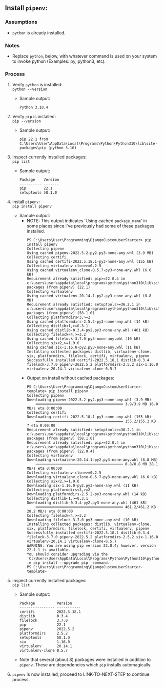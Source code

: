 ## Install `pipenv`:  

### Assumptions

* `python` is already installed.

### Notes

* Replace `python`, below, with whatever command is used on your system to invoke python (Examples: py, python3, etc).

### Process

1. Verify `python` is installed:  
`python --version`
    * Sample output:  
        ```
        Python 3.10.4
        ```

1. Verify `pip` is installed:  
`pip --version`
    * Sample output:
        ```
        pip 22.1 from C:\Users\User\AppData\Local\Programs\Python\Python310\lib\site-packages\pip (python 3.10)
        ```

1. Inspect currently installed packages:  
`pip list`
    * Sample output:  
        ```
        Package    Version
        ---------- -------
        pip        22.1
        setuptools 58.1.0
        ```

1. Install `pipenv`:  
`pip install pipenv`
    * Sample output:
        * NOTE: This output indicates 'Using cached `package_name`' in some places since I've previously had some of these packages installed.
            ```
            PS C:\Users\User\Programming\DjangoCustomUserStarter> pip install pipenv
            Collecting pipenv
            Using cached pipenv-2022.5.2-py2.py3-none-any.whl (3.9 MB)
            Collecting certifi
            Using cached certifi-2022.5.18.1-py3-none-any.whl (155 kB)
            Collecting virtualenv-clone>=0.2.5
            Using cached virtualenv_clone-0.5.7-py3-none-any.whl (6.6 kB)
            Requirement already satisfied: pip>=22.0.4 in c:\users\user\appdata\local\programs\python\python310\lib\site-packages (from pipenv) (22.1)
            Collecting virtualenv
            Using cached virtualenv-20.14.1-py2.py3-none-any.whl (8.8 MB)
            Requirement already satisfied: setuptools>=36.2.1 in c:\users\user\appdata\local\programs\python\python310\lib\site-packages (from pipenv) (58.1.0)
            Collecting platformdirs<3,>=2
            Using cached platformdirs-2.5.2-py3-none-any.whl (14 kB)
            Collecting distlib<1,>=0.3.1
            Using cached distlib-0.3.4-py2.py3-none-any.whl (461 kB)
            Collecting filelock<4,>=3.2
            Using cached filelock-3.7.0-py3-none-any.whl (10 kB)
            Collecting six<2,>=1.9.0
            Using cached six-1.16.0-py2.py3-none-any.whl (11 kB)
            Installing collected packages: distlib, virtualenv-clone, six, platformdirs, filelock, certifi, virtualenv, pipenv
            Successfully installed certifi-2022.5.18.1 distlib-0.3.4 filelock-3.7.0 pipenv-2022.5.2 platformdirs-2.5.2 six-1.16.0 virtualenv-20.14.1 virtualenv-clone-0.5.7
            ```
        * Output on install without cached packages:  
            ```
            PS C:\Users\User\Programming\DjangoCustomUserStarter-template> pip install pipenv
            Collecting pipenv
            Downloading pipenv-2022.5.2-py2.py3-none-any.whl (3.9 MB)
                ━━━━━━━━━━━━━━━━━━━━━━━━━━━━━━━━━━━━━━━━ 3.9/3.9 MB 16.8 MB/s eta 0:00:00
            Collecting certifi
            Downloading certifi-2022.5.18.1-py3-none-any.whl (155 kB)
                ━━━━━━━━━━━━━━━━━━━━━━━━━━━━━━━━━━━━━━━━ 155.2/155.2 KB ? eta 0:00:00
            Requirement already satisfied: setuptools>=36.2.1 in c:\users\user\appdata\local\programs\python\python310\lib\site-packages (from pipenv) (58.1.0)
            Requirement already satisfied: pip>=22.0.4 in c:\users\user\appdata\local\programs\python\python310\lib\site-packages (from pipenv) (22.0.4)
            Collecting virtualenv
            Downloading virtualenv-20.14.1-py2.py3-none-any.whl (8.8 MB)
                ━━━━━━━━━━━━━━━━━━━━━━━━━━━━━━━━━━━━━━━━ 8.8/8.8 MB 28.1 MB/s eta 0:00:00
            Collecting virtualenv-clone>=0.2.5
            Downloading virtualenv_clone-0.5.7-py3-none-any.whl (6.6 kB)
            Collecting six<2,>=1.9.0
            Downloading six-1.16.0-py2.py3-none-any.whl (11 kB)
            Collecting platformdirs<3,>=2
            Downloading platformdirs-2.5.2-py3-none-any.whl (14 kB)
            Collecting distlib<1,>=0.3.1
            Downloading distlib-0.3.4-py2.py3-none-any.whl (461 kB)
                ━━━━━━━━━━━━━━━━━━━━━━━━━━━━━━━━━━━━━━━━ 461.2/461.2 KB 28.2 MB/s eta 0:00:00
            Collecting filelock<4,>=3.2
            Downloading filelock-3.7.0-py3-none-any.whl (10 kB)
            Installing collected packages: distlib, virtualenv-clone, six, platformdirs, filelock, certifi, virtualenv, pipenv
            Successfully installed certifi-2022.5.18.1 distlib-0.3.4 filelock-3.7.0 pipenv-2022.5.2 platformdirs-2.5.2 six-1.16.0 virtualenv-20.14.1 virtualenv-clone-0.5.7
            WARNING: You are using pip version 22.0.4; however, version 22.1.1 is available.
            You should consider upgrading via the 'C:\Users\User\AppData\Local\Programs\Python\Python310\python.exe -m pip install --upgrade pip' command.
            PS C:\Users\User\Programming\DjangoCustomUserStarter-template>
            ```

1. Inspect currently installed packages:  
`pip list`  
    * Sample output:
        ```
        Package          Version
        ---------------- -----------
        certifi          2022.5.18.1
        distlib          0.3.4
        filelock         3.7.0
        pip              22.1
        pipenv           2022.5.2
        platformdirs     2.5.2
        setuptools       58.1.0
        six              1.16.0
        virtualenv       20.14.1
        virtualenv-clone 0.5.7
        ```
    * Note that several (about 8) packages were installed in addition to `pipenv`. These are dependencies which `pip` installs automagically.

1. `pipenv` is now installed, proceed to LINK-TO-NEXT-STEP to continue process.
